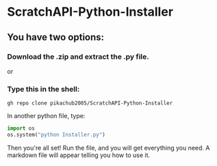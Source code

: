 # ScratchAPI-Python-Installer
## You have two options:
### Download the .zip and extract the .py file. 
or
### Type this in the shell:
```shell
gh repo clone pikachub2005/ScratchAPI-Python-Installer
```


In another python file, type:
```python
import os
os.system("python Installer.py")
```
Then you're all set! Run the file, and you will get everything you need. A markdown file will appear telling you how to use it.
